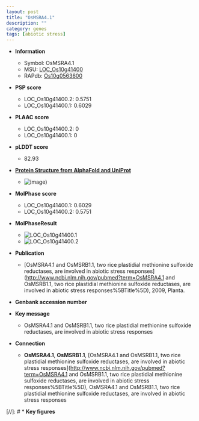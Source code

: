 ```yaml
---
layout: post
title: "OsMSRA4.1"
description: ""
category: genes
tags: [abiotic stress]
---
```


* **Information**  
    + Symbol: OsMSRA4.1  
    + MSU: [LOC_Os10g41400](http://rice.plantbiology.msu.edu/cgi-bin/ORF_infopage.cgi?orf=LOC_Os10g41400)  
    + RAPdb: [Os10g0563600](http://rapdb.dna.affrc.go.jp/viewer/gbrowse_details/irgsp1?name=Os10g0563600)  

* **PSP score**  
    + LOC_Os10g41400.2: 0.5751 
    + LOC_Os10g41400.1: 0.6029 

* **PLAAC score**  
    + LOC_Os10g41400.2: 0 
    + LOC_Os10g41400.1: 0 

* **pLDDT score**
    + 82.93

* **[Protein Structure from AlphaFold and UniProt](https://www.uniprot.org/uniprotkb/Q336R9/entry#structure)**
    + ![image](https://ricepsp.github.io/images/Q3/AF-Q336R9-F1.png))

* **MolPhase score**
    + LOC_Os10g41400.1: 0.6029
    + LOC_Os10g41400.2: 0.5751

* **MolPhaseResult**
    + ![LOC_Os10g41400.1](https://ricepsp.github.io/pictures/LOC_Os10g/LOC_Os10g41400.1.png)
    + ![LOC_Os10g41400.2](https://ricepsp.github.io/pictures/LOC_Os10g/LOC_Os10g41400.2.png)

* **Publication**  
    + [OsMSRA4.1 and OsMSRB1.1, two rice plastidial methionine sulfoxide reductases, are involved in abiotic stress responses](http://www.ncbi.nlm.nih.gov/pubmed?term=OsMSRA4.1 and OsMSRB1.1, two rice plastidial methionine sulfoxide reductases, are involved in abiotic stress responses%5BTitle%5D), 2009, Planta.

* **Genbank accession number**  

* **Key message**  
    + OsMSRA4.1 and OsMSRB1.1, two rice plastidial methionine sulfoxide reductases, are involved in abiotic stress responses

* **Connection**  
    + __OsMSRA4.1__, __OsMSRB1.1__, [OsMSRA4.1 and OsMSRB1.1, two rice plastidial methionine sulfoxide reductases, are involved in abiotic stress responses](http://www.ncbi.nlm.nih.gov/pubmed?term=OsMSRA4.1 and OsMSRB1.1, two rice plastidial methionine sulfoxide reductases, are involved in abiotic stress responses%5BTitle%5D), OsMSRA4.1 and OsMSRB1.1, two rice plastidial methionine sulfoxide reductases, are involved in abiotic stress responses

[//]: # * **Key figures**  


